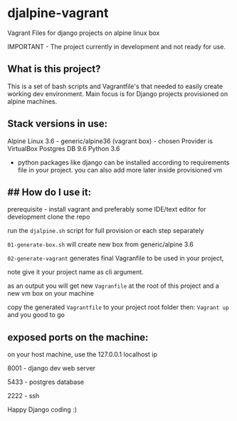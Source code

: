 # djalpine-vagrant
Vagrant Files for django projects on alpine linux box

IMPORTANT - The project currently in development and not ready for use.

## What is this project?

This is a set of bash scripts and Vagrantfile's that needed to easily create working dev environment.
Main focus is for Django projects provisioned on alpine machines.

## Stack versions in use:

Alpine Linux 3.6 - generic/alpine36 (vagrant box) - chosen Provider is VirtualBox
Postgres DB 9.6
Python 3.6

* python packages like django can be installed according to requirements file in your project. you can also add more later inside provisioned vm

## ## How do I use it:

prerequisite - install vagrant and preferably some IDE/text editor for development
clone the repo

run the `djalpine.sh` script for full provision or each step separately

`01-generate-box.sh` will create new box from generic/alpine 3.6

`02-generate-vagrant` generates final Vagranfile to be used in your project,

note give it your project name as cli argument.

as an output you will get new `Vagranfile` at the root of this project and a new vm box on your machine

copy the generated `Vagrantfile` to your project root folder
then:
`Vagrant up`
and you good to go


## exposed ports on the machine:
on your host machine, use the 127.0.0.1 localhost ip

8001 - django dev web server

5433 - postgres database

2222 - ssh

Happy Django coding :)

